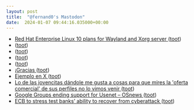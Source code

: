 ```yaml
---
layout: post
title:  "@fernand0's Mastodon"
date:  2024-01-07 09:44:16.035000+00:00
---
```

*  [Red Hat Enterprise Linux 10 plans for Wayland and Xorg server ](https://www.redhat.com/en/blog/rhel-10-plans-wayland-and-xorg-serve) ([toot](https://mastodon.social/@fernand0/111714019313974369))
*  [ ](https://mastodon.social/users/fernand0/statuses/111713814597946148/activity) ([toot](https://mastodon.social/users/fernand0/statuses/111713814597946148/activity))
*  [ ](https://social.hispabot.freemyip.com/@hispa) ([toot](https://mastodon.social/@fernand0/111713536872798290))
*  [ ](https://mastodon.social/users/fernand0/statuses/111713536168718192/activity) ([toot](https://mastodon.social/users/fernand0/statuses/111713536168718192/activity))
*  [ ](https://mas.to/@Odiseo79) ([toot](https://mastodon.social/@fernand0/111713535106470013))
*  [¡Gracias  ](https://mastodon.social/@pjorge) ([toot](https://mastodon.social/@fernand0/111713449555179877))
*  [Ejemplo en X ](https://mastodon.social/@fernand0/111713447501792745) ([toot](https://mastodon.social/@fernand0/111713447501792745))
*  [Lo de las jovencitas dándole me gusta a cosas para que mires la &#39;oferta comercial&#39; de sus perfiles no lo vimos venir ](https://mastodon.social/@fernand0/111713439975430622) ([toot](https://mastodon.social/@fernand0/111713439975430622))
*  [Google Groups ending support for Usenet  –  OSnews ](https://www.osnews.com/story/138084/google-groups-ending-support-for-usenet) ([toot](https://mastodon.social/@fernand0/111712294321686427))
*  [ECB to stress test banks’ ability to recover from cyberattack ](https://www.bankingsupervision.europa.eu/press/pr/date/2024/html/ssm.pr240103~a26e1930b0.en.htm) ([toot](https://mastodon.social/@fernand0/111710444070580630))
